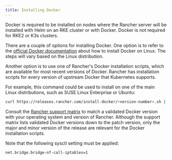 ```yaml
---
title: Installing Docker
---
```


<head>
  <link rel="canonical" href="https://ranchermanager.docs.rancher.com/getting-started/installation-and-upgrade/installation-requirements/install-docker"/>
</head>

Docker is required to be installed on nodes where the Rancher server will be installed with Helm on an RKE cluster or with Docker. Docker is not required for RKE2 or K3s clusters.

There are a couple of options for installing Docker. One option is to refer to the [official Docker documentation](https://docs.docker.com/install/) about how to install Docker on Linux. The steps will vary based on the Linux distribution.

Another option is to use one of Rancher's Docker installation scripts, which are available for most recent versions of Docker. Rancher has installation scripts for every version of upstream Docker that Kubernetes supports.

For example, this command could be used to install on one of the main Linux distributions, such as SUSE Linux Enterprise or Ubuntu:

```bash
curl https://releases.rancher.com/install-docker/<version-number>.sh | sh
```

Consult the [Rancher support matrix](https://www.suse.com/suse-rancher/support-matrix/all-supported-versions/rancher-v2-6-13/) to match a validated Docker version with your operating system and version of Rancher. Although the support matrix lists validated Docker versions down to the patch version, only the major and minor version of the release are relevant for the Docker installation scripts.

Note that the following sysctl setting must be applied:

```
net.bridge.bridge-nf-call-iptables=1
```
